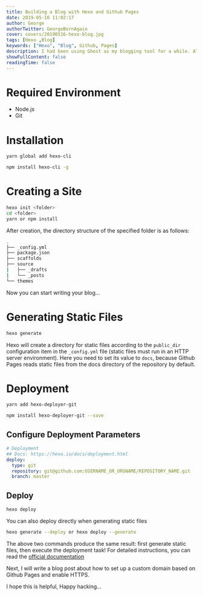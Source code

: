 ```yaml
---
title: Building a Blog with Hexo and Github Pages
date: 2019-05-16 11:02:17
author: George
authorTwitter: GeorgeBornAgain
cover: covers/20190516-hexo-blog.jpg
tags: [Hexo ,Blog]
keywords: ["Hexo", "Blog", Github, Pages]
description: I had been using Ghost as my blogging tool for a while. Although its admin interface is quite good, the editing interface for Chinese content is really poor. Eventually, I had to give up Ghost and choose Hexo instead.
showFullContent: false
readingTime: false
---
```


# Required Environment

* Node.js
* Git

# Installation

```bash If you are using Yarn
yarn global add hexo-cli
```

```bash If you are using NPM
npm install hexo-cli -g
```

# Creating a Site

```bash
hexo init <folder>
cd <folder>
yarn or npm install
```

After creation, the directory structure of the specified folder is as follows:

```bash
.
├── _config.yml
├── package.json
├── scaffolds
├── source
|   ├── _drafts
|   └── _posts
└── themes

```

Now you can start writing your blog...

# Generating Static Files

```bash
hexo generate 
```

Hexo will create a directory for static files according to the `public_dir` configuration item in the `_config.yml` file (static files must run in an HTTP server environment). Here you need to set its value to `docs`, because Github Pages reads static files from the docs directory of the repository by default.

# Deployment

```bash Yan
yarn add hexo-deployer-git
```

```bash NPM
npm install hexo-deployer-git --save
```

## Configure Deployment Parameters

```yaml
# Deployment
## Docs: https://hexo.io/docs/deployment.html
deploy:
  type: git
  repository: git@github.com:USERNAME_OR_ORGNAME/REPOSITORY_NAME.git
  branch: master
```

## Deploy

```bash
hexo deploy
```

You can also deploy directly when generating static files

```bash
hexo generate --deploy or hexo deploy --generate
```
The above two commands produce the same result: first generate static files, then execute the deployment task! For detailed instructions, you can read the [official documentation](https://hexo.io/zh-cn/docs/)

Next, I will write a blog post about how to set up a custom domain based on Github Pages and enable HTTPS.


I hope this is helpful, Happy hacking...